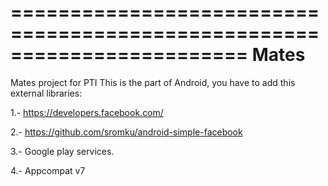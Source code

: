 ========================================================================
Mates
========================================================================

Mates project for PTI
This is the part of Android, you have to add this external libraries:

1.- https://developers.facebook.com/

2.- https://github.com/sromku/android-simple-facebook

3.- Google play services.

4.- Appcompat v7